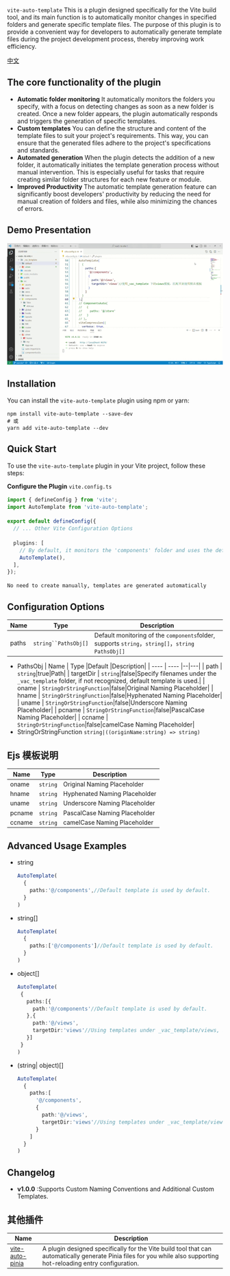 `vite-auto-template` This is a plugin designed specifically for the Vite build tool, and its main function is to automatically monitor changes in specified folders and generate specific template files. The purpose of this plugin is to provide a convenient way for developers to automatically generate template files during the project development process, thereby improving work efficiency.

[中文](/README.md)

## The core functionality of the plugin

*   **Automatic folder monitoring** It automatically monitors the folders you specify, with a focus on detecting changes as soon as a new folder is created. Once a new folder appears, the plugin automatically responds and triggers the generation of specific templates.
*   **Custom templates**  You can define the structure and content of the template files to suit your project's requirements. This way, you can ensure that the generated files adhere to the project's specifications and standards.
*   **Automated generation** When the plugin detects the addition of a new folder, it automatically initiates the template generation process without manual intervention. This is especially useful for tasks that require creating similar folder structures for each new feature or module.
*   **Improved Productivity** The automatic template generation feature can significantly boost developers' productivity by reducing the need for manual creation of folders and files, while also minimizing the chances of errors.

## Demo Presentation

![vite-auto.template.gif](public/vite-auto.template.gif)

## Installation

You can install the `vite-auto-template` plugin using npm or yarn:
``` 
npm install vite-auto-template --save-dev
# 或
yarn add vite-auto-template --dev
```

## Quick Start
To use the `vite-auto-template` plugin in your Vite project, follow these steps:

**Configure the Plugin** `vite.config.ts`
``` ts
import { defineConfig } from 'vite';
import AutoTemplate from 'vite-auto-template';

export default defineConfig({
  // ... Other Vite Configuration Options

  plugins: [
    // By default, it monitors the 'components' folder and uses the default template
    AutoTemplate(),
  ],
});
```
`No need to create manually, templates are generated automatically`

## Configuration Options

|  Name    | Type   |Description|
|  ----  | ----  |--|
| paths  | `string``PathsObj[]`|Default monitoring of the `components`folder, supports `string`，`string[]`，`string PathsObj[]`|
- PathsObj
    |  Name   | Type |Default  |Description|
    |  ----  | ----  |--|---|
    | path  | `string`|true|Path|
    | targetDir  | `string`|false|Specify filenames under the `_vac_template` folder, if not recognized, default template is used.|
    | oname  | `StringOrStringFunction`|false|Original Naming Placeholder|
    | hname  | `StringOrStringFunction`|false|Hyphenated Naming Placeholder|
    | uname  | `StringOrStringFunction`|false|Underscore Naming Placeholder|
    | pcname  | `StringOrStringFunction`|false|PascalCase Naming Placeholder|
    | ccname  | `StringOrStringFunction`|false|camelCase Naming Placeholder|
- StringOrStringFunction `string|((originName:string) => string)`

## Ejs 模板说明
|  Name    | Type   |Description|
|  ----  | ----  |--|
| oname  | `string`|Original Naming Placeholder|
| hname  | `string`|Hyphenated Naming Placeholder|
| uname  | `string`|Underscore Naming Placeholder|
| pcname  | `string`|PascalCase Naming Placeholder|
| ccname  | `string`|camelCase Naming Placeholder|


## Advanced Usage Examples
- string 
    ``` ts
    AutoTemplate(
      {
        paths:'@/components',//Default template is used by default.
      }
    )
    ```
 - string[]
    ``` ts
    AutoTemplate(
      {
        paths:['@/components']//Default template is used by default.
      }
    )
    ```
 - object[] 
     ```ts
     AutoTemplate(
      {
        paths:[{
          path:'@/components'//Default template is used by default.
        },{
          path:'@/views',
          targetDir:'views'//Using templates under _vac_template/views, if no match is found, default template is used.
        }]
      }
    )
     ```
  - (string| object)[]
    ``` ts
    AutoTemplate(
      {
        paths:[
          '@/components',
          {
            path:'@/views',
            targetDir:'views'//Using templates under _vac_template/views, if no match is found, default template is used.
          }
        ]
      }
    )
    ```

## Changelog
- **v1.0.0** :Supports Custom Naming Conventions and Additional Custom Templates.

## 其他插件
| Name| Description|
| ---------------------------------------------------------------------- | ------------------------------------------------------------------------ |
| [vite-auto-pinia](https://www.npmjs.com/package/vite-auto-template) | A plugin designed specifically for the Vite build tool that can automatically generate Pinia files for you while also supporting hot-reloading entry configuration. 